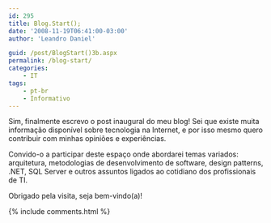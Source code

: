 ```yaml
---
id: 295
title: Blog.Start();
date: '2008-11-19T06:41:00-03:00'
author: 'Leandro Daniel'

guid: /post/BlogStart()3b.aspx
permalink: /blog-start/
categories:
    - IT
tags:
    - pt-br
    - Informativo
---
```


Sim, finalmente escrevo o post inaugural do meu blog! Sei que existe muita informação disponível sobre tecnologia na Internet, e por isso mesmo quero contribuir com minhas opiniões e experiências.

Convido-o a participar deste espaço onde abordarei temas variados: arquitetura, metodologias de desenvolvimento de software, design patterns, .NET, SQL Server e outros assuntos ligados ao cotidiano dos profissionais de TI.

  
Obrigado pela visita, seja bem-vindo(a)!

{% include comments.html %}